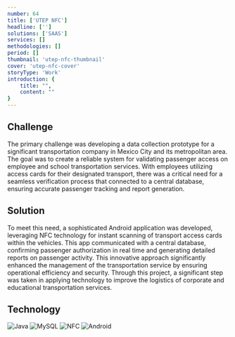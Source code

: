 ```yaml
---
number: 64
title: ['UTEP NFC']
headline: ['']
solutions: ['SAAS']
services: []
methodologies: []
period: []
thumbnail: 'utep-nfc-thumbnail'
cover: 'utep-nfc-cover'
storyType: 'Work'
introduction: {
    title: "",
    content: ""
}
---
```


## Challenge

The primary challenge was developing a data collection prototype for a significant transportation company in Mexico City and its metropolitan area. The goal was to create a reliable system for validating passenger access on employee and school transportation services. With employees utilizing access cards for their designated transport, there was a critical need for a seamless verification process that connected to a central database, ensuring accurate passenger tracking and report generation.

## Solution

To meet this need, a sophisticated Android application was developed, leveraging NFC technology for instant scanning of transport access cards within the vehicles. This app communicated with a central database, confirming passenger authorization in real time and generating detailed reports on passenger activity. This innovative approach significantly enhanced the management of the transportation service by ensuring operational efficiency and security. Through this project, a significant step was taken in applying technology to improve the logistics of corporate and educational transportation services.

## Technology

<div class="story_story__mainContent__technologies__v5XXm">
  <div class="story_story__mainContent__technologies__images__6NSg5">
    <div>
      <img loading="lazy" src="/technologies/java.svg" alt="Java"/>
      <img loading="lazy" src="/technologies/mysql.svg" alt="MySQL"/>
      <img loading="lazy" src="/technologies/nfc.svg" alt="NFC"/>
      <img loading="lazy" src="/technologies/android.svg" alt="Android"/>
    </div>
  </div>
</div>
